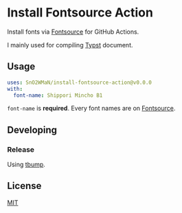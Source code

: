 # Install Fontsource Action

Install fonts via [Fontsource](https://fontsource.org/) for GitHub Actions.

I mainly used for compiling [Typst](https://typst.app/) document.

## Usage

```yaml
uses: SnO2WMaN/install-fontsource-action@v0.0.0
with:
  font-name: Shippori Mincho B1
```

`font-name` is **required**. Every font names are on [Fontsource](https://fontsource.org).

## Developing

### Release

Using [tbump](https://github.com/your-tools/tbump).

## License

[MIT](./LICENSE)
